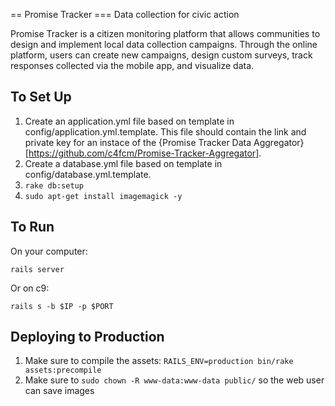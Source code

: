 == Promise Tracker
=== Data collection for civic action

Promise Tracker is a citizen monitoring platform that allows communities to design and implement local data collection campaigns. Through the online platform, users can create new campaigns, design custom surveys, track responses collected via the mobile app, and visualize data.

To Set Up
------------

1. Create an application.yml file based on template in config/application.yml.template. This file should contain the link and private key for an instace of the {Promise Tracker Data Aggregator}[https://github.com/c4fcm/Promise-Tracker-Aggregator].
2. Create a database.yml file based on template in  config/database.yml.template.
3. `rake db:setup`
4. `sudo apt-get install imagemagick -y`

To Run
----------

On your computer:
```shell
rails server
```

Or on c9:
```shell
rails s -b $IP -p $PORT
```

Deploying to Production
-----------------------

1. Make sure to compile the assets: `RAILS_ENV=production bin/rake assets:precompile`
2. Make sure to `sudo chown -R www-data:www-data public/` so the web user can save images